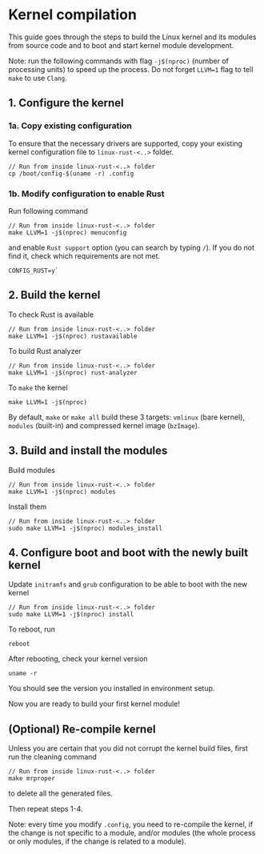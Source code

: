 # Kernel compilation
This guide goes through the steps to build the Linux kernel and its modules from source code and to boot and start kernel module development.

Note: run the following commands with flag `-j$(nproc)` (number of processing units) to speed up the process. Do not forget `LLVM=1` flag to tell `make` to use `Clang`.

## 1. Configure the kernel

### 1a. Copy existing configuration
To ensure that the necessary drivers are supported, copy your existing kernel configuration file to `linux-rust-<..>` folder.
```
// Run from inside linux-rust-<..> folder
cp /boot/config-$(uname -r) .config
```

### 1b. Modify configuration to enable Rust
Run following command
```
// Run from inside linux-rust-<..> folder
make LLVM=1 -j$(nproc) menuconfig
```
and enable `Rust support` option (you can search by typing `/`). If you do not find it, check which requirements are not met.
```
CONFIG_RUST=y`
```

## 2. Build the kernel
To check Rust is available
```
// Run from inside linux-rust-<..> folder
make LLVM=1 -j$(nproc) rustavailable
```
To build Rust analyzer
```
// Run from inside linux-rust-<..> folder
make LLVM=1 -j$(nproc) rust-analyzer
```
To `make` the kernel
```
make LLVM=1 -j$(nproc)
```
By default, `make` or `make all` build these 3 targets: `vmlinux` (bare kernel), `modules` (built-in) and compressed kernel image (`bzImage`).

## 3. Build and install the modules
Build modules
```
// Run from inside linux-rust-<..> folder
make LLVM=1 -j$(nproc) modules
```
Install them
```
// Run from inside linux-rust-<..> folder
sudo make LLVM=1 -j$(nproc) modules_install
```

## 4. Configure boot and boot with the newly built kernel
Update `initramfs` and `grub` configuration to be able to boot with the new kernel
```
// Run from inside linux-rust-<..> folder
sudo make LLVM=1 -j$(nproc) install
```
To reboot, run
```
reboot
```

After rebooting, check your kernel version
```
uname -r
```
You should see the version you installed in environment setup.

Now you are ready to build your first kernel module!

## (Optional) Re-compile kernel
Unless you are certain that you did not corrupt the kernel build files, first run the cleaning command
```
// Run from inside linux-rust-<..> folder
make mrproper
```
to delete all the generated files.

Then repeat steps 1-4.

Note: every time you modify `.config`, you need to re-compile the kernel, if the change is not specific to a module, and/or modules (the whole process or only modules, if the change is related to a module).
